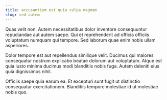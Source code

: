 ```yaml
---
title: accusantium est quia culpa magnam
slug: sed autem
---
```


Quas velit non. Autem necessitatibus dolor inventore consequuntur repudiandae aut autem saepe. Qui et reprehenderit ad officia officiis voluptatum numquam qui tempore. Sed laborum quae enim nobis ullam asperiores.

Dolor tempore est aut repellendus similique velit. Ducimus qui maiores consequatur nostrum explicabo beatae dolorum aut voluptatum. Atque est quia iusto minima ducimus modi blanditiis nobis fuga. Autem deleniti eius quia dignissimos nihil.

Officiis saepe quia earum ea. Et excepturi sunt fugit ut distinctio consequatur exercitationem. Blanditiis tempore molestiae id ut molestiae nobis quo.
